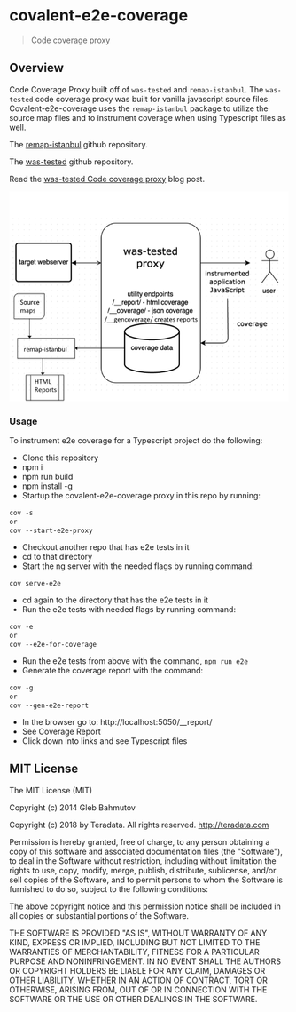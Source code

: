 # covalent-e2e-coverage

> Code coverage proxy


## Overview

Code Coverage Proxy built off of `was-tested` and `remap-istanbul`.  The `was-tested` code coverage proxy was built for vanilla javascript source files.  Covalent-e2e-coverage uses the `remap-istanbul` package to utilize the source map files and to instrument coverage when using Typescript files as well.

The [remap-istanbul](https://github.com/SitePen/remap-istanbul) github repository.

The [was-tested](https://github.com/bahmutov/was-tested) github repository.

Read the [was-tested Code coverage proxy](https://glebbahmutov.com/blog/code-coverage-proxy/) blog post.

![overview](https://raw.githubusercontent.com/Teradata/covalent-tools/develop/covalent-e2e-coverage/images/was-tested-overview.png)


### Usage

To instrument e2e coverage for a Typescript project do the following:

* Clone this repository
* npm i
* npm run build
* npm install -g
* Startup the covalent-e2e-coverage proxy in this repo by running:
```
cov -s
or
cov --start-e2e-proxy
```
* Checkout another repo that has e2e tests in it
* cd to that directory
* Start the ng server with the needed flags by running command:
```
cov serve-e2e
```

* cd again to the directory that has the e2e tests in it
* Run the e2e tests with needed flags by running command:
```
cov -e
or
cov --e2e-for-coverage
```

* Run the e2e tests from above with the command, `npm run e2e`
* Generate the coverage report with the command:
```
cov -g
or
cov --gen-e2e-report
```
* In the browser go to: http://localhost:5050/__report/
* See Coverage Report
* Click down into links and see Typescript files

## MIT License

The MIT License (MIT)

Copyright (c) 2014 Gleb Bahmutov

Copyright (c) 2018 by Teradata. All rights reserved. http://teradata.com

Permission is hereby granted, free of charge, to any person obtaining a copy
of this software and associated documentation files (the "Software"), to deal
in the Software without restriction, including without limitation the rights
to use, copy, modify, merge, publish, distribute, sublicense, and/or sell
copies of the Software, and to permit persons to whom the Software is
furnished to do so, subject to the following conditions:

The above copyright notice and this permission notice shall be included in
all copies or substantial portions of the Software.

THE SOFTWARE IS PROVIDED "AS IS", WITHOUT WARRANTY OF ANY KIND, EXPRESS OR
IMPLIED, INCLUDING BUT NOT LIMITED TO THE WARRANTIES OF MERCHANTABILITY,
FITNESS FOR A PARTICULAR PURPOSE AND NONINFRINGEMENT. IN NO EVENT SHALL THE
AUTHORS OR COPYRIGHT HOLDERS BE LIABLE FOR ANY CLAIM, DAMAGES OR OTHER
LIABILITY, WHETHER IN AN ACTION OF CONTRACT, TORT OR OTHERWISE, ARISING FROM,
OUT OF OR IN CONNECTION WITH THE SOFTWARE OR THE USE OR OTHER DEALINGS IN
THE SOFTWARE.


